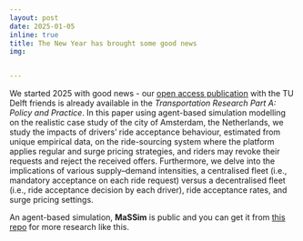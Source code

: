 ```yaml
---
layout: post
date: 2025-01-05
inline: true
title: The New Year has brought some good news
img: 


---
```

We started 2025 with good news - our [open access publication](https://lnkd.in/ei3jQ8HR) with the TU Delft friends is already available in the _Transportation Research Part A: Policy and Practice_. In this paper using agent-based simulation modelling on the realistic case study of the city of Amsterdam, the Netherlands, we study the impacts of drivers’ ride acceptance behaviour, estimated from unique empirical data, on the ride-sourcing system where the platform applies regular and surge pricing strategies, and riders may revoke their requests and reject the received offers. Furthermore, we delve into the implications of various supply–demand intensities, a centralised fleet (i.e., mandatory acceptance on each ride request) versus a decentralised fleet (i.e., ride acceptance decision by each driver), ride acceptance rates, and surge pricing settings.

An agent-based simulation, **MaSSim** is public and you can get it from [this repo](https://github.com/RafalKucharskiPK/MaaSSim) for more research like this.
